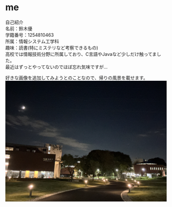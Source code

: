 # me

自己紹介  
名前：鈴木優  
学籍番号：1254810463  
所属：情報システム工学科  
趣味：読書(特にミステリなど考察できるもの)   
高校では情報技術分野に所属しており、C言語やJavaなど少しだけ触ってました。   
最近はずっとやってないのでほぼ忘れ気味ですが...     

好きな画像を追加してみようとのことなので、帰りの風景を載せます。
![Profile](profile.jpg)
